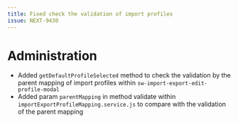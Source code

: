 ```yaml
---
title: Fixed check the validation of import profiles
issue: NEXT-9430
---
```

# Administration
* Added `getDefaultProfileSelected` method to check the validation by the parent mapping of import profiles within `sw-import-export-edit-profile-modal`
* Added param `parentMapping` in method validate within `importExportProfileMapping.service.js` to compare with the validation of the parent mapping
